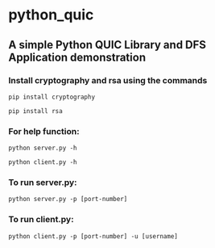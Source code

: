 # python_quic

## A simple Python QUIC Library and DFS Application demonstration

### Install cryptography and rsa using the commands

```pip install cryptography```

```pip install rsa```

### For help function:

```python server.py -h```

```python client.py -h```

### To run server.py:

```python server.py -p [port-number]```

### To run client.py:

```python client.py -p [port-number] -u [username]```
